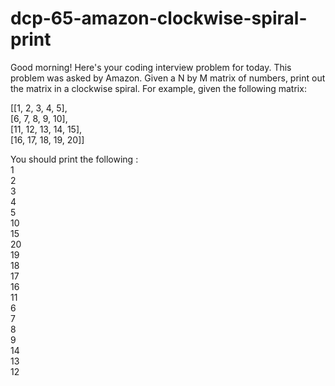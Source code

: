 # dcp-65-amazon-clockwise-spiral-print

Good morning! Here's your coding interview problem for today.
This problem was asked by Amazon.
Given a N by M matrix of numbers, print out the matrix in a clockwise spiral.
For example, given the following matrix:

  [[1,  2,  3,  4,  5],  
   [6,  7,  8,  9,  10],  
   [11, 12, 13, 14, 15],  
   [16, 17, 18, 19, 20]]  

You should print the following :  
1  
2  
3  
4  
5  
10  
15  
20  
19  
18  
17  
16  
11  
6  
7  
8  
9  
14  
13  
12  

